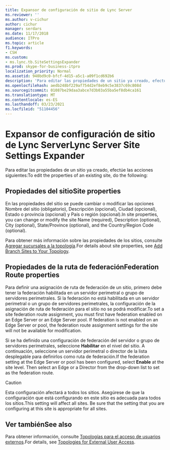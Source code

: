 ```yaml
---
title: Expansor de configuración de sitio de Lync Server
ms.reviewer: ''
ms.author: v-cichur
author: cichur
manager: serdars
ms.date: 11/17/2018
audience: ITPro
ms.topic: article
f1.keywords:
- CSH
ms.custom:
- ms.lync.tb.SiteSettingsExpander
ms.prod: skype-for-business-itpro
localization_priority: Normal
ms.assetid: 940bd9c0-bfcf-4d15-a5c1-a09f1cd692b6
description: 'Para editar las propiedades de un sitio ya creado, efectúe las acciones siguientes:'
ms.openlocfilehash: aedb248bf229af754d2ef8eb9c5e3837c69c808d
ms.sourcegitcommit: 01087be29daa3abce7d3b03a55ba5ef8db4ca161
ms.translationtype: MT
ms.contentlocale: es-ES
ms.lasthandoff: 03/23/2021
ms.locfileid: "51104456"
---
```

# <a name="lync-server-site-settings-expander"></a><span data-ttu-id="c16eb-103">Expansor de configuración de sitio de Lync Server</span><span class="sxs-lookup"><span data-stu-id="c16eb-103">Lync Server Site Settings Expander</span></span>

<span data-ttu-id="c16eb-104">Para editar las propiedades de un sitio ya creado, efectúe las acciones siguientes:</span><span class="sxs-lookup"><span data-stu-id="c16eb-104">To edit the properties of an existing site, do the following:</span></span>



## <a name="site-properties"></a><span data-ttu-id="c16eb-105">Propiedades del sitio</span><span class="sxs-lookup"><span data-stu-id="c16eb-105">Site properties</span></span>

<span data-ttu-id="c16eb-106">En las propiedades del sitio se puede cambiar o modificar las opciones Nombre del sitio (obligatorio), Descripción (opcional), Ciudad (opcional), Estado o provincia (opcional) y País o región (opcional).</span><span class="sxs-lookup"><span data-stu-id="c16eb-106">In site properties, you can change or modify the site Name (required), Description (optional), City (optional), State/Province (optional), and the Country/Region Code (optional).</span></span>

<span data-ttu-id="c16eb-107">Para obtener más información sobre las propiedades de los sitios, consulte [Agregar sucursales a la topología](/previous-versions/office/lync-server-2013/lync-server-2013-add-branch-sites-to-your-topology).</span><span class="sxs-lookup"><span data-stu-id="c16eb-107">For details about site properties, see [Add Branch Sites to Your Topology](/previous-versions/office/lync-server-2013/lync-server-2013-add-branch-sites-to-your-topology).</span></span>

## <a name="federation-route-properties"></a><span data-ttu-id="c16eb-108">Propiedades de la ruta de federación</span><span class="sxs-lookup"><span data-stu-id="c16eb-108">Federation Route properties</span></span>

<span data-ttu-id="c16eb-p101">Para definir una asignación de ruta de federación de un sitio, primero debe tener la federación habilitada en un servidor perimetral o grupo de servidores perimetrales. Si la federación no está habilitada en un servidor perimetral o un grupo de servidores perimetrales, la configuración de la asignación de ruta de federación para el sitio no se podrá modificar.</span><span class="sxs-lookup"><span data-stu-id="c16eb-p101">To set a site federation route assignment, you must first have federation enabled on an Edge Server or an Edge Server pool. If federation is not enabled on an Edge Server or pool, the federation route assignment settings for the site will not be available for modification.</span></span>

<span data-ttu-id="c16eb-p102">Si se ha definido una configuración de federación del servidor o grupo de servidores perimetrales, seleccione **Habilitar** en el nivel del sitio. A continuación, seleccione un servidor perimetral o director de la lista desplegable para definirlos como ruta de federación.</span><span class="sxs-lookup"><span data-stu-id="c16eb-p102">If the federation setting at the Edge Server or pool has been configured, select **Enable** at the site level. Then select an Edge or a Director from the drop-down list to set as the federation route.</span></span>

> [!CAUTION]
> <span data-ttu-id="c16eb-p103">Esta configuración afectará a todos los sitios. Asegúrese de que la configuración que está configurando en este sitio es adecuada para todos los sitios.</span><span class="sxs-lookup"><span data-stu-id="c16eb-p103">This setting will affect all sites. Be sure that the setting that you are configuring at this site is appropriate for all sites.</span></span>

## <a name="see-also"></a><span data-ttu-id="c16eb-115">Ver también</span><span class="sxs-lookup"><span data-stu-id="c16eb-115">See also</span></span>

<span data-ttu-id="c16eb-116">Para obtener información, consulte [Topologías para el acceso de usuarios externos](/previous-versions/office/lync-server-2013/lync-server-2013-scenarios-for-external-user-access).</span><span class="sxs-lookup"><span data-stu-id="c16eb-116">For details, see [Topologies for External User Access](/previous-versions/office/lync-server-2013/lync-server-2013-scenarios-for-external-user-access).</span></span>